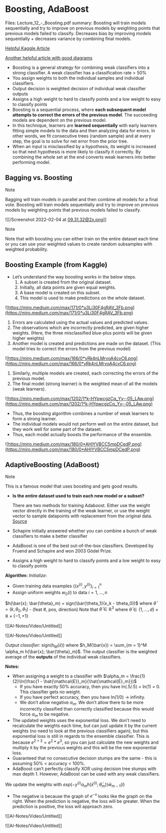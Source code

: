 # Boosting, AdaBoost

Files: Lecture_12_-_Boosting.pdf
summary: Boosting will train models sequentially and try to improve on previous models by weighting points that previous models failed to classify. Decreases bias by improving models sequentially + decreases variance by combining final models.

[Helpful Kaggle Article](https://www.kaggle.com/prashant111/bagging-vs-boosting)

[Another helpful article with good diagrams](https://quantdare.com/what-is-the-difference-between-bagging-and-boosting/)

- Boosting is a general strategy for combining weak classifiers into a strong classifier. A weak classifier has a classification rate > 50%
- You assign weights to both the individual samples and individual classifiers.
- Output decision is weighted decision of individual weak classifier outputs
- Assigns a high weight to hard to classify points and a low weight to easy to classify points
- Boosting is a sequential process, where **each subsequent model attempts to correct the errors of the previous model**. The succeeding models are dependent on the previous model.
- In this technique, learners are **learned sequentially** with early learners fitting simple models to the data and then analyzing data for errors. In other words, we fit consecutive trees (random sample) and at every step, the goal is to solve for net error from the prior tree.
- When an input is misclassified by a hypothesis, its weight is increased so that next hypothesis is more likely to classify it correctly. By combining the whole set at the end converts weak learners into better performing model.

## Bagging vs. Boosting

> [!note]
> Bagging will train models in parallel and then combine all models for a final vote. Boosting will train models sequentially and try to improve on previous models by weighting points that previous models failed to classify.
> 

![[/Screenshot 2022-02-04 at 09.31.32@2x.png]]

> [!note]
> Note that with boosting you can either train on the entire dataset each time or you can use your weighted values to create random subsamples with weighted probability.
> 

## **Boosting Example (from Kaggle)**

- Let’s understand the way boosting works in the below steps.
    1. A subset is created from the original dataset.
    2. Initially, all data points are given equal weights.
    3. A base model is created on this subset.
    4. This model is used to make predictions on the whole dataset.

![https://miro.medium.com/max/171/0*u3Li30F4gRAV_3Fb.png](https://miro.medium.com/max/171/0*u3Li30F4gRAV_3Fb.png)

1. Errors are calculated using the actual values and predicted values.
2. The observations which are incorrectly predicted, are given higher weights. (Here, the three misclassified blue-plus points will be given higher weights)
3. Another model is created and predictions are made on the dataset. (This model tries to correct the errors from the previous model)

![https://miro.medium.com/max/166/0*yRk4nLMrvoA4cvC6.png](https://miro.medium.com/max/166/0*yRk4nLMrvoA4cvC6.png)

1. Similarly, multiple models are created, each correcting the errors of the previous model.
2. The final model (strong learner) is the weighted mean of all the models (weak learners).

![https://miro.medium.com/max/1202/1*k-HYpwcgzCq_Yy--05_LAw.png](https://miro.medium.com/max/1202/1*k-HYpwcgzCq_Yy--05_LAw.png)

- Thus, the boosting algorithm combines a number of weak learners to form a strong learner.
- The individual models would not perform well on the entire dataset, but they work well for some part of the dataset.
- Thus, each model actually boosts the performance of the ensemble.

![https://miro.medium.com/max/180/0*AHlYVBCC5mpDCedP.png](https://miro.medium.com/max/180/0*AHlYVBCC5mpDCedP.png)

## AdaptiveBoosting (AdaBoost)

> [!note]
> This is a famous model that uses boosting and gets good results.
> 

- **Is the entire dataset used to train each new model or a subset?**
    
    There are two methods for training Adaboost. Either use the weight vector directly in the training of the weak learner, or use the weight vector to sample datapoints with replacement from the original data. [Source](https://stats.stackexchange.com/questions/45233/regarding-the-sampling-procedure-in-adaboost-algorithm)
    
- Schapire initially answered whether you can combine a bunch of weak classifiers to make a better classifier
- AdaBoost is one of the best out-of-the-box classifiers. Developed by Fruend and Schapire and won 2003 Gödel Prize.
- Assigns a high weight to hard to classify points and a low weight to easy to classify points

**Algorithm:** *Initialize*:

- Given training data examples $\{(x^{(i)}, y^{(i)}\}^n_{i=1}$
- Assign uniform weights $w_0(i)$ to data $i = 1, ..., n$

$h(\bar{x}; \bar{\theta}_m) = sign(\bar{\theta_1}(x_k - \theta_0))$ where $\bar{\theta} = (k, \theta_0, \theta_1)$ - (feat #, pos, direction)
Note that $\bar{\theta} \in \mathbb{R}^3$ where $\bar{\theta} \in \{1, ..., d\} \times \mathbb{R} \times \{-1, +1\}$

![[AI-Notes/Video/Untitled]]

![[AI-Notes/Video/Untitled]]

*Output classifier:*
sign($h_M(\bar{x})$) where $h_M(\bar{x}) = \sum_{m = 1}^M \alpha_m h(\bar{x}; \bar{\theta}_m)$. The output classifier is the weighted average of the **outputs** of the individual weak classifiers.

**Notes:**

- When assigning a weight to a classifier with $\alpha_m = \frac{1}{2}\ln(\frac{1 - \hat{\mathcal{E}}_m}{\hat{\mathcal{E}_m}})$
    - If you have exactly 50% accuracy, then you have ln(.5/.5) = ln(1) = 0. This classifier gets no weight.
    - If you have perfect accuracy, then you have ln(1/0) → infinity.
    - We don’t allow negative $\alpha_m$. We don’t allow there to be more incorrectly classified than correctly classified because this would force $\alpha_m$ to be negative.
- The updated weights uses the exponential loss. We don’t need to recalculate the weights each time, but can just update it by the current weights (no need to look at the previous classifiers again), but this exponential loss is still in regards to the ensemble classifier. This is because $e^{2 + 3} = e^2 * e^3$, so you can just calculate the new weights and multiply it by the previous weights and this will be the new exponential loss.
- Guaranteed that no consecutive decision stumps are the same - this is assuming 50% < accuracy < 100%.
- AdaBoost can’t perfectly classify XOR using decision tree stumps with max depth 1. However, AdaBoost can be used with any weak classifiers.

We update the weights with $exp(-y^{(i)}\alpha_mh(\bar{x}^{(i)}; \bar{\theta}_m))\bar{w}_{m-1}(i)$

- The negative is because the graph of $e^{-x}$ looks like the graph on the right. When the prediction is negative, the loss will be greater. When the prediction is positive, the loss will approach zero.

![[AI-Notes/Video/Untitled]]

![[AI-Notes/Video/Untitled]]